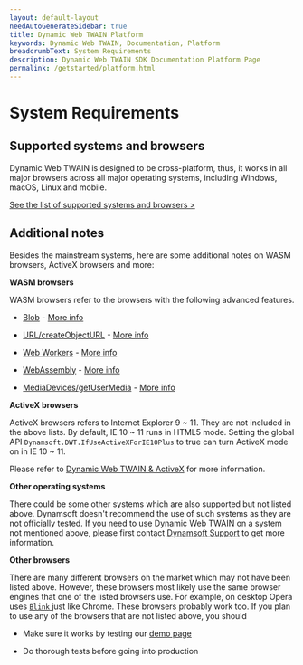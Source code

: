 ```yaml
---
layout: default-layout
needAutoGenerateSidebar: true
title: Dynamic Web TWAIN Platform
keywords: Dynamic Web TWAIN, Documentation, Platform
breadcrumbText: System Requirements
description: Dynamic Web TWAIN SDK Documentation Platform Page
permalink: /getstarted/platform.html
---
```


# System Requirements

## Supported systems and browsers

Dynamic Web TWAIN is designed to be cross-platform, thus, it works in all major browsers across all major operating systems, including Windows, macOS, Linux and mobile. 

[See the list of supported systems and browsers >](https://www.dynamsoft.com/web-twain/features/)

## Additional notes

Besides the mainstream systems, here are some additional notes on WASM browsers, ActiveX browsers and more:

**WASM browsers**

WASM browsers refer to the browsers with the following advanced features.

- [Blob](https://developer.mozilla.org/en-US/docs/Web/API/Blob) - [More info](https://caniuse.com/#feat=blobbuilder)

- [URL/createObjectURL](https://developer.mozilla.org/en-US/docs/Web/API/URL/createObjectURL) - [More info](https://caniuse.com/#feat=bloburls)

- [Web Workers](https://developer.mozilla.org/en-US/docs/Web/API/Web_Workers_API) - [More info](https://caniuse.com/#feat=webworkers)

- [WebAssembly](https://developer.mozilla.org/en-US/docs/Web/JavaScript/Reference/Global_objects/WebAssembly) -
[More info](https://caniuse.com/#feat=wasm)

- [MediaDevices/getUserMedia](https://developer.mozilla.org/en-US/docs/Web/API/MediaDevices/getUserMedia) - [More info](https://caniuse.com/#feat=stream)

**ActiveX browsers**

ActiveX browsers refers to Internet Explorer 9 ~ 11. They are not included in the above lists. By default, IE 10 ~ 11 runs in HTML5 mode. Setting the global API `Dynamsoft.DWT.IfUseActiveXForIE10Plus` to true can turn ActiveX mode on in IE 10 ~ 11.

Please refer to <a href="{{site.indepth}}development/activex.html" target="_blank">Dynamic Web TWAIN & ActiveX</a> for more information.

**Other operating systems**

There could be some other systems which are also supported but not listed above. Dynamsoft doesn't recommend the use of such systems as they are not officially tested. If you need to use Dynamic Web TWAIN on a system not mentioned above, please first contact [Dynamsoft Support]({{site.about}}getsupport.html) to get more information.

**Other browsers**

There are many different browsers on the market which may not have been listed above. However, these browsers most likely use the same browser engines that one of the listed browsers use. For example, on desktop Opera uses [ `Blink` ](https://en.wikipedia.org/wiki/Blink_(web_engine)) just like Chrome. These browsers probably work too. If you plan to use any of the browsers that are not listed above, you should

- Make sure it works by testing our [demo page](https://demo.dynamsoft.com/dwt/online_demo_scan.aspx)

- Do thorough tests before going into production
